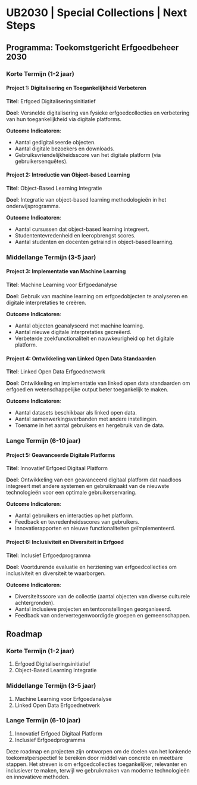 # UB2030 | Special Collections | Next Steps

## Programma: Toekomstgericht Erfgoedbeheer 2030

### Korte Termijn (1-2 jaar)

#### Project 1: Digitalisering en Toegankelijkheid Verbeteren
**Titel**: Erfgoed Digitaliseringsinitiatief

**Doel**: Versnelde digitalisering van fysieke erfgoedcollecties en verbetering van hun toegankelijkheid via digitale platforms.

**Outcome Indicatoren**:
- Aantal gedigitaliseerde objecten.
- Aantal digitale bezoekers en downloads.
- Gebruiksvriendelijkheidsscore van het digitale platform (via gebruikersenquêtes).

#### Project 2: Introductie van Object-based Learning
**Titel**: Object-Based Learning Integratie

**Doel**: Integratie van object-based learning methodologieën in het onderwijsprogramma.

**Outcome Indicatoren**:
- Aantal cursussen dat object-based learning integreert.
- Studententevredenheid en leeropbrengst scores.
- Aantal studenten en docenten getraind in object-based learning.

### Middellange Termijn (3-5 jaar)

#### Project 3: Implementatie van Machine Learning
**Titel**: Machine Learning voor Erfgoedanalyse

**Doel**: Gebruik van machine learning om erfgoedobjecten te analyseren en digitale interpretaties te creëren.

**Outcome Indicatoren**:
- Aantal objecten geanalyseerd met machine learning.
- Aantal nieuwe digitale interpretaties gecreëerd.
- Verbeterde zoekfunctionaliteit en nauwkeurigheid op het digitale platform.

#### Project 4: Ontwikkeling van Linked Open Data Standaarden
**Titel**: Linked Open Data Erfgoednetwerk

**Doel**: Ontwikkeling en implementatie van linked open data standaarden om erfgoed en wetenschappelijke output beter toegankelijk te maken.

**Outcome Indicatoren**:
- Aantal datasets beschikbaar als linked open data.
- Aantal samenwerkingsverbanden met andere instellingen.
- Toename in het aantal gebruikers en hergebruik van de data.

### Lange Termijn (6-10 jaar)

#### Project 5: Geavanceerde Digitale Platforms
**Titel**: Innovatief Erfgoed Digitaal Platform

**Doel**: Ontwikkeling van een geavanceerd digitaal platform dat naadloos integreert met andere systemen en gebruikmaakt van de nieuwste technologieën voor een optimale gebruikerservaring.

**Outcome Indicatoren**:
- Aantal gebruikers en interacties op het platform.
- Feedback en tevredenheidsscores van gebruikers.
- Innovatierapporten en nieuwe functionaliteiten geïmplementeerd.

#### Project 6: Inclusiviteit en Diversiteit in Erfgoed
**Titel**: Inclusief Erfgoedprogramma

**Doel**: Voortdurende evaluatie en herziening van erfgoedcollecties om inclusiviteit en diversiteit te waarborgen.

**Outcome Indicatoren**:
- Diversiteitsscore van de collectie (aantal objecten van diverse culturele achtergronden).
- Aantal inclusieve projecten en tentoonstellingen georganiseerd.
- Feedback van ondervertegenwoordigde groepen en gemeenschappen.

## Roadmap

### Korte Termijn (1-2 jaar)
1. Erfgoed Digitaliseringsinitiatief
2. Object-Based Learning Integratie

### Middellange Termijn (3-5 jaar)
1. Machine Learning voor Erfgoedanalyse
2. Linked Open Data Erfgoednetwerk

### Lange Termijn (6-10 jaar)
1. Innovatief Erfgoed Digitaal Platform
2. Inclusief Erfgoedprogramma

Deze roadmap en projecten zijn ontworpen om de doelen van het lonkende toekomstperspectief te bereiken door middel van concrete en meetbare stappen. Het streven is om erfgoedcollecties toegankelijker, relevanter en inclusiever te maken, terwijl we gebruikmaken van moderne technologieën en innovatieve methoden.